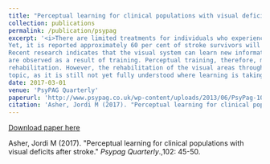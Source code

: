 ```yaml
---
title: "Perceptual learning for clinical populations with visual deficits after stroke"
collection: publications
permalink: /publication/psypag
excerpt: '<i>There are limited treatments for individuals who experience a loss of visual function as a result of a stroke.
Yet, it is reported approximately 60 per cent of stroke survivors will have a permanent visual impairment.
Recent research indicates that the visual system can learn new information, and improvements in perception
are observed as a result of training. Perceptual training, therefore, may be a potential tool for visual
rehabilitation. However, the rehabilitation of the visual areas through perceptual learning is a controversial
topic, as it is still not yet fully understood where learning is taking place, and what, exactly, is being learned.</i>'
date: 2017-03-01
venue: 'PsyPAG Quarterly'
paperurl: 'http://www.psypag.co.uk/wp-content/uploads/2013/06/PsyPag-102.pdf#page=47'
citation: 'Asher, Jordi M (2017). "Perceptual learning for clinical populations with visual deficits after stroke." <i>Psypag Quarterly</i>.,102: 45-50.'
---
```


[Download paper here](http://www.psypag.co.uk/wp-content/uploads/2013/06/PsyPag-102.pdf#page=47)

Asher, Jordi M (2017). "Perceptual learning for clinical populations with visual deficits after stroke." <i>Psypag Quarterly</i>.,102: 45-50.


